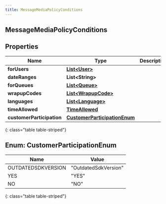 ```yaml
---
title: MessageMediaPolicyConditions
---
```


## MessageMediaPolicyConditions

## Properties

| Name                      | Type                                                               | Description | Notes      |
| ------------------------- | ------------------------------------------------------------------ | ----------- | ---------- |
| **forUsers**              | <!----><!---->[**List&lt;User&gt;**](User.md)<!---->               |             | [optional] |
| **dateRanges**            | <!----><!---->**List&lt;String&gt;**<!---->                        |             | [optional] |
| **forQueues**             | <!----><!---->[**List&lt;Queue&gt;**](Queue.md)<!---->             |             | [optional] |
| **wrapupCodes**           | <!----><!---->[**List&lt;WrapupCode&gt;**](WrapupCode.md)<!---->   |             | [optional] |
| **languages**             | <!----><!---->[**List&lt;Language&gt;**](Language.md)<!---->       |             | [optional] |
| **timeAllowed**           | <!----><!---->[**TimeAllowed**](TimeAllowed.md)<!---->             |             | [optional] |
| **customerParticipation** | [**CustomerParticipationEnum**](#CustomerParticipationEnum)<!----> |             | [optional] |

{: class="table table-striped"}

<a name="CustomerParticipationEnum"></a>

## Enum: CustomerParticipationEnum

| Name               | Value                          |
| ------------------ | ------------------------------ |
| OUTDATEDSDKVERSION | &quot;OutdatedSdkVersion&quot; |
| YES                | &quot;YES&quot;                |
| NO                 | &quot;NO&quot;                 |

{: class="table table-striped"}
